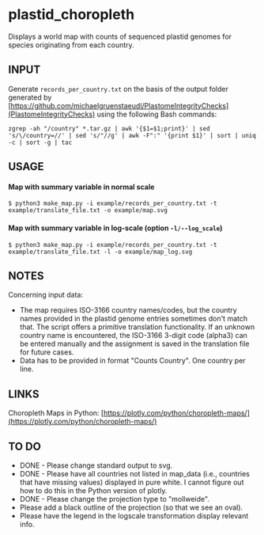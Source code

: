 plastid_choropleth
==================
Displays a world map with counts of sequenced plastid genomes for species originating from each country.

## INPUT
Generate `records_per_country.txt` on the basis of the output folder generated by [https://github.com/michaelgruenstaeudl/PlastomeIntegrityChecks](PlastomeIntegrityChecks) using the following Bash commands:
```
zgrep -ah "/country" *.tar.gz | awk '{$1=$1;print}' | sed 's/\/country=//' | sed 's/"//g' | awk -F":" '{print $1}' | sort | uniq -c | sort -g | tac
```

## USAGE
#### Map with summary variable in normal scale
```
$ python3 make_map.py -i example/records_per_country.txt -t example/translate_file.txt -o example/map.svg
```

#### Map with summary variable in log-scale (option `-l/--log_scale`)
```
$ python3 make_map.py -i example/records_per_country.txt -t example/translate_file.txt -l -o example/map_log.svg
```

## NOTES
Concerning input data:
- The map requires ISO-3166 country names/codes, but the country names provided in the plastid genome entries sometimes don't match that. The script offers a primitive translation functionality. If an unknown country name is encountered, the ISO-3166 3-digit code (alpha3) can be entered manually and the assignment is saved in the translation file for future cases.
- Data has to be provided in format "Counts Country". One country per line.

## LINKS
Choropleth Maps in Python: [https://plotly.com/python/choropleth-maps/](https://plotly.com/python/choropleth-maps/)

## TO DO
- DONE - Please change standard output to svg.
- DONE - Please have all countries not listed in map_data (i.e., countries that have missing values) displayed in pure white. I cannot figure out how to do this in the Python version of plotly.
- DONE - Please change the projection type to "mollweide".
- Please add a black outline of the projection (so that we see an oval).
- Please have the legend in the logscale transformation display relevant info.

